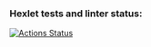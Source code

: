 ### Hexlet tests and linter status:
[![Actions Status](https://github.com/origiboy/frontend-project-44/actions/workflows/hexlet-check.yml/badge.svg)](https://github.com/origiboy/frontend-project-44/actions)